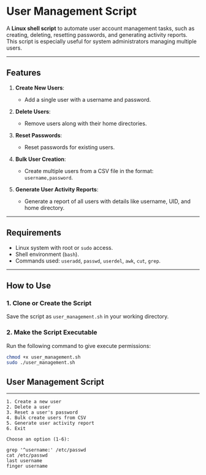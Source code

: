 
# User Management Script

A **Linux shell script** to automate user account management tasks, such as creating, deleting, resetting passwords, and generating activity reports. This script is especially useful for system administrators managing multiple users.

---

## Features
1. **Create New Users**:
   - Add a single user with a username and password.

2. **Delete Users**:
   - Remove users along with their home directories.

3. **Reset Passwords**:
   - Reset passwords for existing users.

4. **Bulk User Creation**:
   - Create multiple users from a CSV file in the format: `username,password`.

5. **Generate User Activity Reports**:
   - Generate a report of all users with details like username, UID, and home directory.

---

## Requirements
- Linux system with root or `sudo` access.
- Shell environment (`bash`).
- Commands used: `useradd`, `passwd`, `userdel`, `awk`, `cut`, `grep`.

---

## How to Use

### 1. Clone or Create the Script
Save the script as `user_management.sh` in your working directory.

### 2. Make the Script Executable
Run the following command to give execute permissions:
```bash
chmod +x user_management.sh
sudo ./user_management.sh
```

## User Management Script
-----------------------
```
1. Create a new user
2. Delete a user
3. Reset a user's password
4. Bulk create users from CSV
5. Generate user activity report
6. Exit

Choose an option (1-6):
```

```
grep '^username:' /etc/passwd
cat /etc/passwd
last username
finger username 
```
